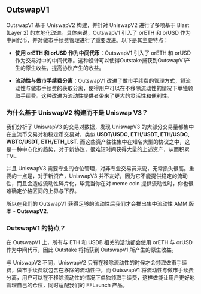 
## OutswapV1

OutswapV1 基于 UniswapV2 构建，并针对 UniswapV2 进行了多项基于 Blast (Layer 2) 的本地化改进。具体来说，OutswapV1 引入了 orETH 和 orUSD 作为中间代币，并对做市手续费管理进行了重要改进。以下是其主要特点：

+ **使用 orETH 和 orUSD 作为中间代币**：OutswapV1 引入了 orETH 和 orUSD 作为交易对中的中间代币。这种设计可以使得Outstake捕获到OutswapV1产生的原生收益，提高协议产生的收益。

+ **流动性与做市手续费分离**：OutswapV1 改进了做市手续费的管理方式，将流动性与做市手续费的获取分离，使得用户可以在不移除流动性的情况下单独领取手续费。这种改进为流动性提供者带来了更大的灵活性和便利性。

### 为什么基于 UniswapV2 构建而不是 Uniswap V3？
我们分析了 UniswapV3 的交易对数据，发现 UniswapV3 的大部分交易量都集中在主流币交易对和稳定币交易对，类似 **USDT/USDC, ETH/USDT, ETH/USDC, WBTC/USDT, ETH/ETH_LST**. 而这些资产往往集中在知名大型的协议之中，这是一种中心化的趋势，对于新协议，很难短时间获得大量的上述资产，从而积累TVL.

并且 UniswapV3 需要专业的仓位管理，对非专业交易员来说，无常损失很高。重要的一点是，对于新资产，UniswapV3 并不友好，因为它不能提供稳定的流动性，而且会造成流动性碎片化，毕竟当你在对 meme coin 提供流动性时，你也很难确定价格区间的上界与下界。

所以在我们的 OutswapV1 获得足够的流动性后我们才会推出集中流动性 AMM 版本 - **OutswapV2**.

### OutswapV1 的特点？
在 OutswapV1 上，所有与 ETH 和 USDB 相关的活动都会使用 orETH 与 orUSD 作为中间代币，因此 Outstake 将捕获到 OutswapV1 所产生的原生收益。

与 UniswapV2 不同，UniswapV2 只有在移除流动性的时候才会领取做市手续费，做市手续费就包含在移除的流动性中。而 OutswapV1 将流动性与做市手续费分离，用户可以在不移除流动性的情况下单独领取手续费，这样做能让用户更好地管理自己的仓位，同时适配我们的 FFLaunch 产品。

